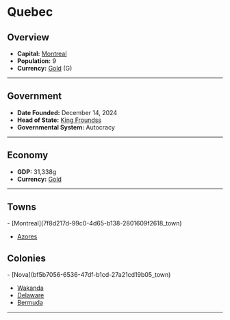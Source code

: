 <!--UNDEDITED FILE, remove this entire line if this file has been edited!-->
# <!--NAME-->Quebec<!--NAME-->

## Overview

- **Capital:** <!--CAPITAL_LINK-->[Montreal](7f8d217d-99c0-4d65-b138-2801609f2618_town)<!--CAPITAL_LINK-->
- **Population:** <!--POPULATION-->9<!--POPULATION-->
- **Currency:** <!--CURRENCY_LINK-->[Gold](Gold_currency)<!--CURRENCY_LINK--> (<!--CURRENCY_ABV-->G<!--CURRENCY_ABV-->)

---

## Government

- **Date Founded:** <!--FOUNDED-->December 14, 2024<!--FOUNDED-->
- **Head of State:** <!--LEADER_TITLE_LINK-->[King Froundss](Froundss_user)<!--LEADER_TITLE_LINK-->
- **Governmental System:** <!--GOVERNMENT-->Autocracy<!--GOVERNMENT-->

---

## Economy

- **GDP:** <!--GDP-->31,338g<!--GDP-->
- **Currency:** <!--CURRENCY_LINK-->[Gold](Gold_currency)<!--CURRENCY_LINK-->

---

## Towns

<!--TOWNS-->- [Montreal](7f8d217d-99c0-4d65-b138-2801609f2618_town)
- [Azores](1411c9e2-e3f0-4993-9c9b-464dc9b37057_town)<!--TOWNS-->

## Colonies

<!--COLONIES-->- [Nova](bf5b7056-6536-47df-b1cd-27a21cd19b05_town)
- [Wakanda](55783011-5449-4b59-b4e5-8b7e50662462_town)
- [Delaware](d2ca2114-931d-46fd-ab60-ecd16b5e7ccc_town)
- [Bermuda](07675341-d2b6-4e0a-a927-17698aa08db2_town)<!--COLONIES-->

---